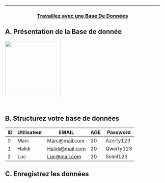 ------------------------------------------------------------------------------------------------------------------------------------------------------------------------
### <p align='center'><a href='https://openclassrooms.com/fr/courses/918836-concevez-votre-site-web-avec-php-et-mysql/913655-travaillez-avec-une-base-de-donnees'>Travaillez avec une Base De Données</a></p>

## A. Présentation de la Base de donnée
<p align='left'><img src='https://user-images.githubusercontent.com/35907/195493934-e2dce1b2-5c21-44a8-9fcb-49a1e27691e9.png' height='180'> </p>

<br /> 

## B. Structurez votre base de données
| ID  | Utilisateur |       EMAIL      | AGE | Password  |
| --- | ----------- | ---------------- | --- | --------- |
|  0  | Marc        | Marc@mail.com    | 20  | Azerty123 |
|  1  | Halidi      | Halidi@mail.com  | 20  | Qwerty123 |
|  2  | Luc         | Luc@mail.com     | 20  | Soleil123 |


## C. Enregistrez les données

